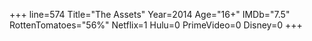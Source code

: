 +++
line=574
Title="The Assets"
Year=2014
Age="16+"
IMDb="7.5"
RottenTomatoes="56%"
Netflix=1
Hulu=0
PrimeVideo=0
Disney=0
+++

